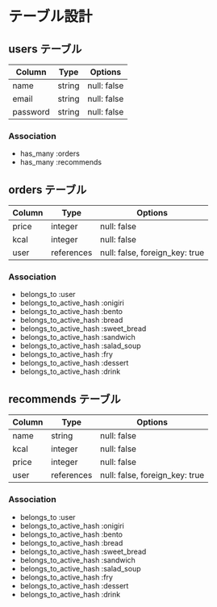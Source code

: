 # テーブル設計

## users テーブル

| Column                    | Type   | Options     |
| ------------------------- | ------ | ----------- |
| name                      | string | null: false |
| email                     | string | null: false |
| password                  | string | null: false |

### Association

- has_many :orders
- has_many :recommends

## orders テーブル

| Column              | Type       | Options     |
| ------------------- | ---------- | ----------- |
| price               | integer    | null: false |
| kcal                | integer    | null: false |
| user                | references | null: false, foreign_key: true |

### Association

- belongs_to :user
- belongs_to_active_hash :onigiri
- belongs_to_active_hash :bento
- belongs_to_active_hash :bread
- belongs_to_active_hash :sweet_bread
- belongs_to_active_hash :sandwich
- belongs_to_active_hash :salad_soup
- belongs_to_active_hash :fry
- belongs_to_active_hash :dessert
- belongs_to_active_hash :drink

## recommends テーブル

| Column              | Type       | Options     |
| ------------------- | ---------- | ----------- |
| name               | string    | null: false |
| kcal                | integer    | null: false |
| price                | integer    | null: false |
| user                | references | null: false, foreign_key: true |

### Association

- belongs_to :user
- belongs_to_active_hash :onigiri
- belongs_to_active_hash :bento
- belongs_to_active_hash :bread
- belongs_to_active_hash :sweet_bread
- belongs_to_active_hash :sandwich
- belongs_to_active_hash :salad_soup
- belongs_to_active_hash :fry
- belongs_to_active_hash :dessert
- belongs_to_active_hash :drink